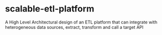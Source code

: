 # scalable-etl-platform
A High Level Architectural design of an ETL platform that can integrate with heterogeneous data sources, extract, transform and call a target API
